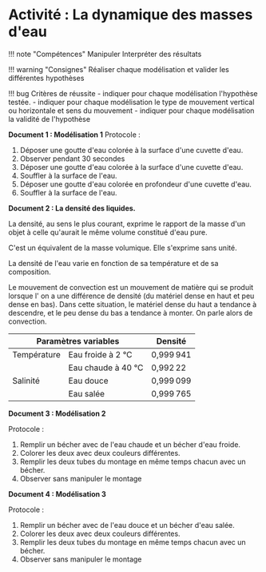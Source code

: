 # Activité : La dynamique des masses d'eau

!!! note "Compétences"
    Manipuler
    Interpréter des résultats 

!!! warning "Consignes"
    Réaliser chaque modélisation et valider les différentes hypothèses
    
!!! bug Critères de réussite
    - indiquer pour chaque modélisation l'hypothèse testée.
    - indiquer pour chaque modélisation le type de mouvement vertical ou horizontale et sens du mouvement
    - indiquer pour chaque modélisation la validité de l'hypothèse


**Document 1 : Modélisation 1**
Protocole :
1.  Déposer une goutte d'eau colorée à la surface d'une cuvette     d'eau.
2.  Observer pendant 30 secondes 
3.  Déposer une goutte d'eau colorée à la surface d'une cuvette     d'eau.
4.  Souffler à la surface de l'eau.
5.  Déposer une goutte d'eau colorée en profondeur d'une cuvette d'eau.
6.  Souffler à la surface de l'eau.



**Document 2 : La densité des liquides.**

La densité, au sens le plus courant, exprime le rapport de la masse d'un objet à celle qu'aurait le même volume constitué d'eau pure.

C'est un équivalent de la masse volumique. Elle s'exprime sans unité.

La densité de l'eau varie en fonction de sa température et de sa
composition.

Le mouvement de convection est un mouvement de matière qui se produit
lorsque l' on a une différence de densité (du matériel dense en haut et peu dense en bas). Dans cette situation, le matériel dense du haut a tendance à descendre, et le peu dense du bas a tendance à monter. On
parle alors de convection.

<table>
<thead>
  <tr>
    <th colspan="2">Paramètres variables</th>
    <th>Densité</th>
  </tr>
</thead>
<tbody>
  <tr>
    <td>Température</td>
    <td>Eau froide à 2 °C</td>
    <td>0,999 941</td>
  </tr>
  <tr>
    <td></td>
    <td>Eau chaude à 40 °C</td>
    <td>0,992 22</td>
  </tr>
  <tr>
    <td>Salinité</td>
    <td>Eau douce</td>
    <td>0,999 099</td>
  </tr>
  <tr>
    <td></td>
    <td>Eau salée</td>
    <td>0,999 765</td>
  </tr>
</tbody>
</table>

**Document 3 : Modélisation 2**

Protocole :

1.  Remplir un bécher avec de l'eau chaude et un bécher d'eau froide.
2.  Colorer les deux avec deux couleurs différentes.
3.  Remplir les deux tubes du montage en même temps chacun avec un bécher.
4.  Observer sans manipuler le montage


**Document 4 : Modélisation 3**

Protocole :
1.  Remplir un bécher avec de l'eau douce et un bécher d'eau salée.
2.  Colorer les deux avec deux couleurs différentes.
3.  Remplir les deux tubes du montage en même temps chacun avec un bécher.
4.  Observer sans manipuler le montage
